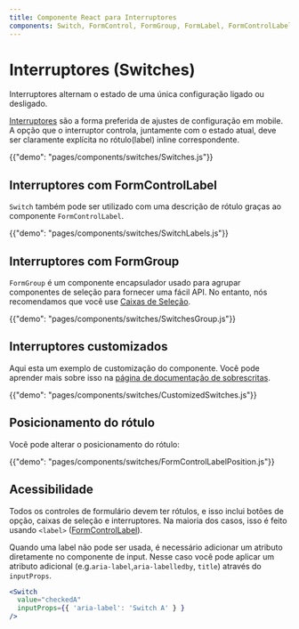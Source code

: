 ```yaml
---
title: Componente React para Interruptores
components: Switch, FormControl, FormGroup, FormLabel, FormControlLabel
---
```


# Interruptores (Switches)

<p class="description">Interruptores alternam o estado de uma única configuração ligado ou desligado.</p>

[Interruptores](https://material.io/design/components/selection-controls.html#switches) são a forma preferida de ajustes de configuração em mobile. A opção que o interruptor controla, juntamente com o estado atual, deve ser claramente explícita no rótulo(label) inline correspondente.

{{"demo": "pages/components/switches/Switches.js"}}

## Interruptores com FormControlLabel

`Switch` também pode ser utilizado com uma descrição de rótulo graças ao componente `FormControlLabel`.

{{"demo": "pages/components/switches/SwitchLabels.js"}}

## Interruptores com FormGroup

`FormGroup` é um componente encapsulador usado para agrupar componentes de seleção para fornecer uma fácil API. No entanto, nós recomendamos que você use [Caixas de Seleção](#checkboxes).

{{"demo": "pages/components/switches/SwitchesGroup.js"}}

## Interruptores customizados

Aqui esta um exemplo de customização do componente. Você pode aprender mais sobre isso na [página de documentação de sobrescritas](/customization/components/).

{{"demo": "pages/components/switches/CustomizedSwitches.js"}}

## Posicionamento do rótulo

Você pode alterar o posicionamento do rótulo:

{{"demo": "pages/components/switches/FormControlLabelPosition.js"}}

## Acessibilidade

Todos os controles de formulário devem ter rótulos, e isso inclui botões de opção, caixas de seleção e interruptores. Na maioria dos casos, isso é feito usando `<label>` ([FormControlLabel](/api/form-control-label/)).

Quando uma label não pode ser usada, é necessário adicionar um atributo diretamente no componente de input. Nesse caso você pode aplicar um atributo adicional (e.g.`aria-label`,`aria-labelledby`, `title`) através do `inputProps`.

```jsx
<Switch
  value="checkedA"
  inputProps={{ 'aria-label': 'Switch A' } }
/>
```